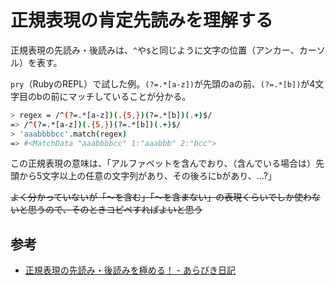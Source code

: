 # 正規表現の肯定先読みを理解する

正規表現の先読み・後読みは、`^`や`$`と同じように文字の位置（アンカー、カーソル）を表す。

`pry`（RubyのREPL）で試した例。`(?=.*[a-z])`が先頭のaの前、`(?=.*[b])`が4文字目のbの前にマッチしていることが分かる。

```bash
> regex = /^(?=.*[a-z])(.{5,})(?=.*[b])(.+)$/
=> /^(?=.*[a-z])(.{5,})(?=.*[b])(.+)$/
> 'aaabbbbcc'.match(regex)
=> #<MatchData "aaabbbbcc" 1:"aaabbb" 2:"bcc">
```

この正規表現の意味は、「アルファベットを含んでおり、（含んでいる場合は）先頭から5文字以上の任意の文字列があり、その後ろにbがあり、...?」

~~よく分かっていないが「〜を含む」「〜を含まない」の表現くらいでしか使わないと思うので、そのときコピペすればよいと思う~~

## 参考

- [正規表現の先読み・後読みを極める！ - あらびき日記](https://abicky.net/2010/05/30/135112/)